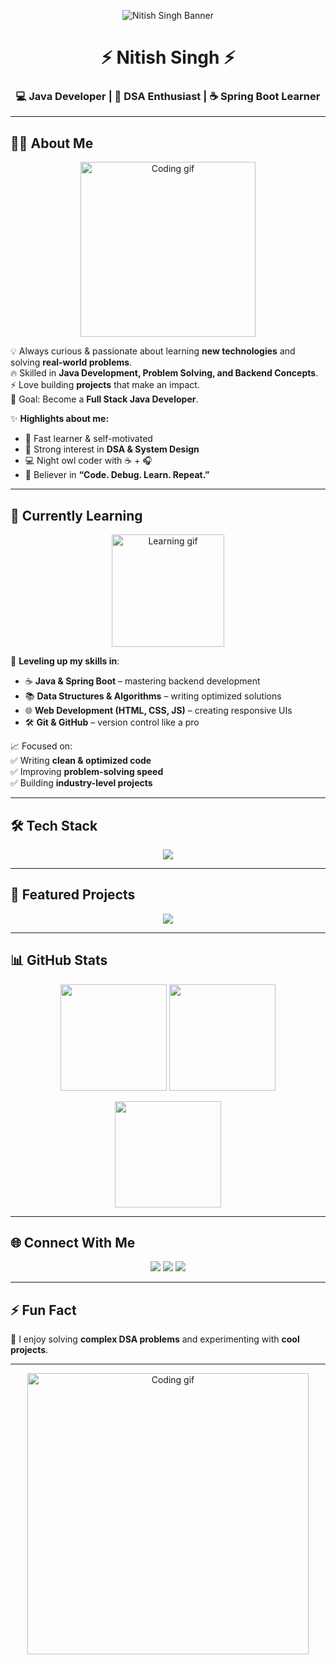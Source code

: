 <!-- Profile Banner -->
<p align="center">
  <img src="https://i.ibb.co/YTjQJ2F/github-header.png" alt="Nitish Singh Banner" />
</p>

<h1 align="center">⚡ Nitish Singh ⚡</h1>
<h3 align="center">💻 Java Developer | 🚀 DSA Enthusiast | ☕ Spring Boot Learner</h3>

---

## 👨‍💻 About Me  

<p align="center">
  <img src="https://media.giphy.com/media/qgQUggAC3Pfv687qPC/giphy.gif" width="280" alt="Coding gif"/>
</p>

💡 Always curious & passionate about learning **new technologies** and solving **real-world problems**.  
🔥 Skilled in **Java Development, Problem Solving, and Backend Concepts**.  
⚡ Love building **projects** that make an impact.  
🎯 Goal: Become a **Full Stack Java Developer**.  

✨ **Highlights about me:**  
- 🚀 Fast learner & self-motivated  
- 🧠 Strong interest in **DSA & System Design**  
- 💻 Night owl coder with ☕ + 🎧  
- 🌟 Believer in **“Code. Debug. Learn. Repeat.”**  

---

## 📘 Currently Learning  

<p align="center">
  <img src="https://media.giphy.com/media/WUlplcMpOCEmTGBtBW/giphy.gif" width="180" alt="Learning gif"/>
</p>

🚀 **Leveling up my skills in**:  
- ☕ **Java & Spring Boot** – mastering backend development  
- 📚 **Data Structures & Algorithms** – writing optimized solutions  
- 🌐 **Web Development (HTML, CSS, JS)** – creating responsive UIs  
- 🛠 **Git & GitHub** – version control like a pro  

📈 Focused on:  
✅ Writing **clean & optimized code**  
✅ Improving **problem-solving speed**  
✅ Building **industry-level projects**  

---

## 🛠️ Tech Stack  

<p align="center">
  <img src="https://skillicons.dev/icons?i=java,c,html,css,js,git,github,mysql" />
</p>

---
 

## 📂 Featured Projects  

<p align="center">
  <a href="https://github.com/NitishSinghjtpr/Learning-java/tree/main/ATM%20management%20System">
    <img src="https://img.shields.io/badge/ATM_Management_System-100000?style=for-the-badge&logo=github&logoColor=white&labelColor=black&color=blue"/>
  </a>
</p>


---

## 📊 GitHub Stats  

<p align="center">
  <img src="https://github-readme-stats.vercel.app/api?username=NitishSinghjtrpr&show_icons=true&theme=tokyonight&hide_border=true" height="170"/>
  <img src="https://github-readme-streak-stats.herokuapp.com/?user=NitishSinghjtrpr&theme=tokyonight&hide_border=true" height="170"/>
</p>

<p align="center">
  <img src="https://github-readme-stats.vercel.app/api/top-langs/?username=NitishSinghjtrpr&layout=compact&theme=tokyonight&hide_border=true" height="170"/>
</p>

---

## 🌐 Connect With Me  

<p align="center">
  <a href="mailto:nitishsinghjtrpr@gmail.com"><img src="https://img.shields.io/badge/-Gmail-D14836?style=for-the-badge&logo=gmail&logoColor=white"/></a>
  <a href="https://linkedin.com/in/your-link"><img src="https://img.shields.io/badge/-LinkedIn-0077B5?style=for-the-badge&logo=linkedin&logoColor=white"/></a>
  <a href="https://github.com/NitishSinghjtrpr"><img src="https://img.shields.io/badge/-GitHub-181717?style=for-the-badge&logo=github&logoColor=white"/></a>
</p>

---

## ⚡ Fun Fact  

🎯 I enjoy solving **complex DSA problems** and experimenting with **cool projects**.  

---

<p align="center">
  <img src="https://raw.githubusercontent.com/abhisheknaiidu/abhisheknaiidu/master/code.gif" width="450" alt="Coding gif">
</p>
